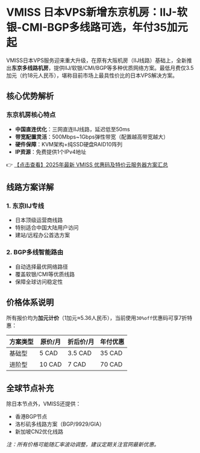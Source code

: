 # VMISS 日本VPS新增东京机房：IIJ-软银-CMI-BGP多线路可选，年付35加元起

VMISS日本VPS服务迎来重大升级，在原有大阪机房（IIJ线路）基础上，全新推出**东京多线路机房**，提供IIJ/软银/CMI/BGP等多种优质网络方案。最低月费仅3.5加元（约18元人民币），堪称目前市场上最具性价比的日本VPS解决方案。

## 核心优势解析

### 东京机房核心特点
- **中国直连优化**：三网直连IIJ线路，延迟低至50ms
- **带宽配置灵活**：500Mbps~1Gbps弹性带宽（配置越高带宽越大）
- **硬件保障**：KVM架构+纯SSD硬盘RAID10阵列
- **IP资源**：免费提供1个IPv4地址

👉 [【点击查看】2025年最新 VMISS 优惠码及特价云服务器方案汇总](https://bit.ly/Vmiss)

## 线路方案详解

### 1. 东京IIJ专线
- 日本顶级运营商线路
- 特别适合中国大陆用户访问
- 建站/远程办公首选方案

### 2. BGP多线智能路由
- 自动选择最优网络路径
- 覆盖软银/CMI等优质线路
- 保障全球访问稳定性

## 价格体系说明
所有报价均为**加元计价**（1加元≈5.36人民币），当前使用`30%off`优惠码可享7折特惠：

| 方案类型 | 原价/月 | 折后价/月 | 年付优惠 |
|---------|--------|----------|---------|
| 基础型   | 5 CAD  | 3.5 CAD  | 35 CAD  |
| 进阶型   | 10 CAD | 7 CAD    | 70 CAD  |

## 全球节点补充
除日本节点外，VMISS还提供：
- 香港BGP节点
- 洛杉矶多线路方案（BGP/9929/GIA）
- 新加坡CN2优化线路

*注：所有价格可能随汇率波动调整，建议定期关注官网最新优惠。*